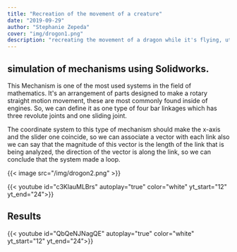 ```yaml
---
title: "Recreation of the movement of a creature"
date: "2019-09-29"
author: "Stephanie Zepeda"
cover: "img/drogon1.png"
description: "recreating the movement of a dragon while it's flying, utilizing Solidworks and a 3D printer."
---
```


## simulation of mechanisms using Solidworks.

This Mechanism is one of the most used systems in the field of mathematics. It's an arrangement of parts designed to make a rotary straight motion movement, these are most commonly found inside of engines. So, we can define it as one type of four bar linkages which has three revolute joints and one sliding joint.

The coordinate system to this type of mechanism should make the x-axis and the slider one coincide, so we can associate a vector with each link also we can say that the magnitude of this vector is the length of the link that is being analyzed, the direction of the vector is along the link, so we can conclude that the system made a loop.

{{< image src="/img/drogon2.png" >}}


{{< youtube id="c3KlauMLBrs" autoplay="true" color="white" yt_start="12" yt_end="24">}}

## Results

{{< youtube id="QbQeNJNagQE" autoplay="true" color="white" yt_start="12" yt_end="24">}}
